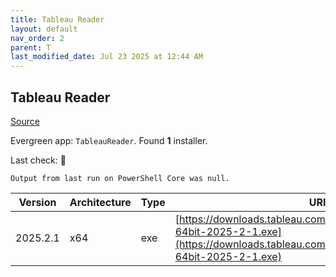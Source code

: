 ```yaml
---
title: Tableau Reader
layout: default
nav_order: 2
parent: T
last_modified_date: Jul 23 2025 at 12:44 AM
---
```


## Tableau Reader

[Source](https://www.tableau.com/)

Evergreen app: `TableauReader`. Found **1** installer.

Last check: 🔴
```
Output from last run on PowerShell Core was null.
```

| Version  | Architecture | Type | URI                                                                                                                                                    |
| -------- | ------------ | ---- | ------------------------------------------------------------------------------------------------------------------------------------------------------ |
| 2025.2.1 | x64          | exe  | [https://downloads.tableau.com/tssoftware/TableauReader-64bit-2025-2-1.exe](https://downloads.tableau.com/tssoftware/TableauReader-64bit-2025-2-1.exe) |
